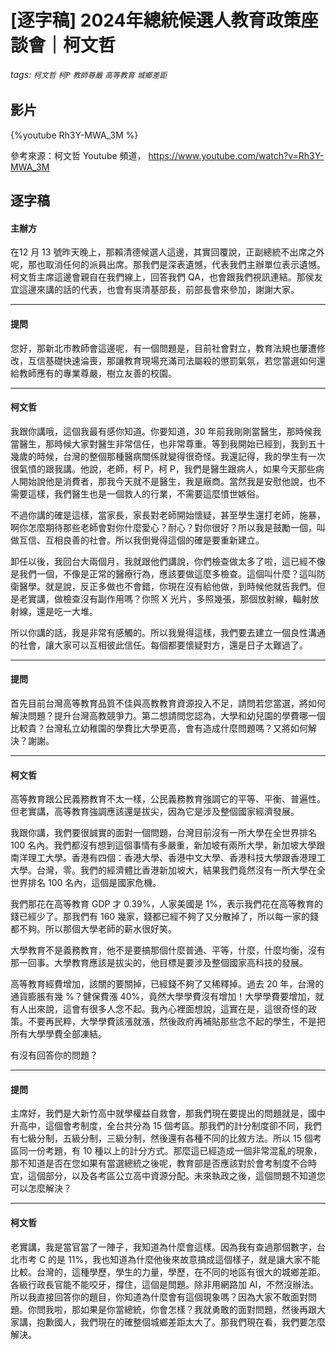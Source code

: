 # [逐字稿] 2024年總統候選人教育政策座談會｜柯文哲

###### tags: `柯文哲` `柯P` `教師尊嚴` `高等教育` `城鄉差距`

## 影片

{%youtube Rh3Y-MWA_3M %}

參考來源：柯文哲 Youtube 頻道， https://www.youtube.com/watch?v=Rh3Y-MWA_3M

## 逐字稿

#### 主辦方

在12 月 13 號昨天晚上，那賴清德候選人這邊，其實回覆說，正副總統不出席之外呢，那也取消任何的派員出席。那我們是深表遺憾，代表我們主辦單位表示遺憾。柯文哲主席這邊會親自在我們線上，回答我們 QA，也會跟我們視訊連結。那侯友宜這邊來講的話的代表，也會有吳清基部長，前部長會來參加，謝謝大家。

---

#### 提問

您好，那新北市教師會這邊呢，有一個問題是，目前社會對立，教育法規也屢遭修改，互信基礎快速淪喪，那讓教育現場充滿司法屬殺的懲罰氣氛，若您當選如何還給教師應有的專業尊嚴，樹立友善的校園。

---

#### 柯文哲

我跟你講哦，這個我最有感你知道。你要知道，30 年前我剛剛當醫生，那時候我當醫生，那時候大家對醫生非常信任，也非常尊重。等到我開始已經到，我到五十幾歲的時候，台灣的整個那種醫病關係就變得很奇怪。我還記得，我的學生有一次很氣憤的跟我講。他說，老師，柯 P，柯 P，我們是醫生跟病人，如果今天那些病人開始說他是消費者，那我今天就不是醫生，我是廠商。當然我是安慰他說，也不需要這樣，我們醫生也是一個救人的行業，不需要這麼憤世嫉俗。

不過你講的確是這樣，當家長，家長對老師開始懷疑，甚至學生還打老師，施暴，啊你怎麼期待那些老師會對你什麼愛心？耐心？對你很好？所以我是鼓勵一個，叫做互信、互相良善的社會。所以我倒覺得這個的確是要重新建立。

卸任以後，我回台大兩個月，我就跟他們講說，你們檢查做太多了啦，這已經不像是我們一個，不像是正常的醫療行為，應該要做這麼多檢查。這個叫什麼？這叫防衛醫學。就是說，反正多做也不會錯，你現在沒有給他做，到時候他就告我們。但是老實講，做檢查沒有副作用嗎？你照 X 光片，多照幾張，那個放射線，輻射放射線，還是吃一大堆。

所以你講的話，我是非常有感觸的。所以我覺得這樣，我們要去建立一個良性溝通的社會，讓大家可以互相彼此信任。每個都要懷疑對方，還是日子太難過了。

---

#### 提問

首先目前台灣高等教育品質不佳與高教教育資源投入不足，請問若您當選，將如何解決問題？提升台灣高教競爭力。第二想請問您認為，大學和幼兒園的學費哪一個比較貴？台灣私立幼稚園的學費比大學更高，會有造成什麼問題嗎？又將如何解決？謝謝。

---

#### 柯文哲

高等教育跟公民義務教育不太一樣，公民義務教育強調它的平等、平衡、普遍性。但老實講，高等教育強調應該還是拔尖，因為它是涉及整個國家經濟發展。

我跟你講，我們要很誠實的面對一個問題，台灣目前沒有一所大學在全世界排名 100 名內。我們都沒有想到這個事情有多嚴重，新加坡有兩所大學，新加坡大學跟南洋理工大學。香港有四個：香港大學、香港中文大學、香港科技大學跟香港理工大學。台灣，零。我們的經濟體比香港新加坡大，結果我們竟然沒有一所大學在全世界排名 100 名內，這個是國家危機。

我們那花在高等教育 GDP 才 0.39%，人家美國是 1%，表示我們花在高等教育的錢已經少了。那我們有 160 幾家，錢都已經不夠了又分散掉了，所以每一家的錢都不夠。所以那個大學老師的薪水很好笑。

大學教育不是義務教育，他不是要搞那個什麼普通、平等，什麼，什麼均衡，沒有那一回事。大學教育應該是拔尖的，他目標是要涉及整個國家高科技的發展。

高等教育經費增加，該關的要關掉，已經錢不夠了又稀釋掉。過去 20 年，台灣的通貨膨脹有幾 %？健保費漲 40%，竟然大學學費沒有增加！大學學費要增加，就有人出來說，這會有很多人念不起。我內心裡面想說，這實在是，這很奇怪的政策。不要再民粹，大學學費該漲就漲，然後政府再補貼那些念不起的學生，不是把所有大學學費全部凍結。

有沒有回答你的問題？

---

#### 提問

主席好，我們是大新竹高中就學權益自救會，那我們現在要提出的問題就是，國中升高中，這個會考制度，全台共分為 15 個考區。那我們的計分制度卻不同，我們有七級分制，五級分制，三級分制，然後還有各種不同的比敘方法。所以 15 個考區同一份考題，有 10 種以上的計分方式。那麼這已經造成一個非常混亂的現象，那不知道是否在您如果有當選總統之後呢，教育部是否應該對於會考制度不合時宜，這個部分，以及各考區公立高中資源分配。未來執政之後，這個問題不知道您可以怎麼解決？

---

#### 柯文哲

老實講，我是當官當了一陣子，我知道為什麼會這樣。因為我有查過那個數字，台北市考 C 的是 11%，我也知道為什麼他後來故意搞成這個樣子，就是讓大家不能比較。台灣的，這種學歷，學生的力量，學歷，在不同的地區有很大的城鄉差距。各級行政長官能不能咬牙，撐住，這個是問題。除非用網路加 AI，不然沒辦法。所以我直接回答你的題目，你知道為什麼會有這個現象嗎？因為大家不敢面對問題。你問我啦，那如果是你當總統，你會怎樣？我就勇敢的面對問題，然後再跟大家講，抱歉國人，我們現在的確整個城鄉差距太大了。那我們現在看，我們要怎麼解決。

